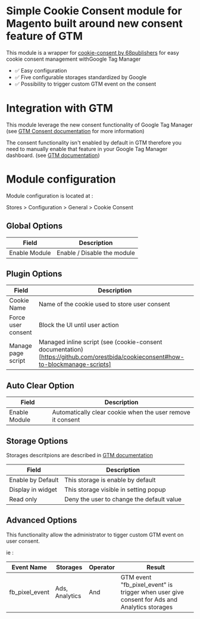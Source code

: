 # Simple Cookie Consent module for Magento built around new consent feature of GTM

This module is a wrapper for [cookie-consent by 68publishers](https://github.com/68publishers/cookie-consent) for easy cookie consent management withGoogle Tag Manager

- :white_check_mark: Easy configuration
- :white_check_mark: Five configurable storages standardized by Google
- :white_check_mark: Possibility to trigger custom GTM event on the consent

# Integration with GTM
This module leverage the new consent functionality of Google Tag Manager (see [GTM Consent documentation](https://support.google.com/tagmanager/answer/10718549) for more information)

The consent functionality isn't enabled by default in GTM therefore you need to manually enable that feature in your Google Tag Manager dashboard. (see [GTM documentation](https://support.google.com/tagmanager/answer/10718549#consent-overview))

# Module configuration

Module configuration is located at :

Stores > Configuration > General > Cookie Consent

## Global Options

| Field                               | Description                    |
|-------------------------------------|--------------------------------|
| Enable Module                       | Enable / Disable the module    |

## Plugin Options

| Field                               | Description                                                                                                                      |
|-------------------------------------|----------------------------------------------------------------------------------------------------------------------------------|
| Cookie Name                         | Name of the cookie used to store user consent                                                                                    |
| Force user consent                  | Block the UI until user action                                                                                                   |
| Manage page script                  | Managed inline script (see (cookie-consent documentation)[https://github.com/orestbida/cookieconsent#how-to-blockmanage-scripts] |

## Auto Clear Option

| Field                               | Description                                                |
|-------------------------------------|------------------------------------------------------------|
| Enable Module                       | Automatically clear cookie when the user remove it consent |

## Storage Options

Storages descritpions are described in [GTM documentation](https://support.google.com/tagmanager/answer/10718549#consent-types) 

| Field             | Description                                |
|-------------------|--------------------------------------------|
| Enable by Default | This storage is enable by default          |
| Display in widget | This storage visible in setting popup      |
| Read only         | Deny the user to change the default value  |

## Advanced Options

This functionality allow the administrator to tigger custom GTM event on user consent.

ie :

| Event Name     | Storages          | Operator | Result                                                                                      |
|----------------|-------------------|----------|---------------------------------------------------------------------------------------------|
| fb_pixel_event | Ads, Analytics    | And      | GTM event "fb_pixel_event" is trigger when user give consent for Ads and Analytics storages |

